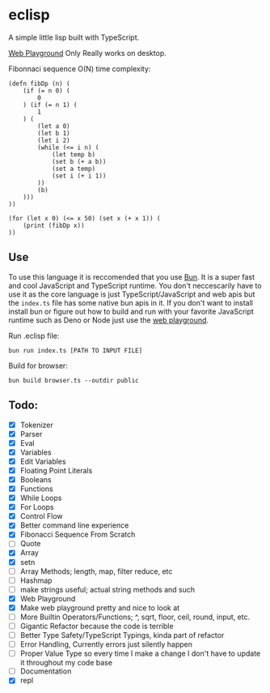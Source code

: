# eclisp

A simple little lisp built with TypeScript.

[Web Playground](https://eclisp.vercel.app) Only Really works on desktop.

Fibonnaci sequence O(N) time complexity:

```
(defn fibDp (n) (
    (if (= n 0) (
        0
    ) (if (= n 1) (
        1
    ) (
        (let a 0)
        (let b 1)
        (let i 2)
        (while (<= i n) (
            (let temp b)
            (set b (+ a b))
            (set a temp)
            (set i (+ i 1))
        ))
        (b)
    )))
))

(for (let x 0) (<= x 50) (set x (+ x 1)) (
    (print (fibDp x))
))
```

## Use

To use this language it is reccomended that you use [Bun](https://bun.sh). It is a super fast and cool JavaScript and TypeScript runtime. You don't neccescarily have to use it as the core language is just TypeScript/JavaScript and web apis but the `index.ts` file has some native bun apis in it. If you don't want to install install bun or figure out how to build and run with your favorite JavaScript runtime such as Deno or Node just use the [web playground](https://eclisp.vercel.app).

Run .eclisp file:

```
bun run index.ts [PATH TO INPUT FILE]
```

Build for browser:

```
bun build browser.ts --outdir public
```

## Todo:

-   [x] Tokenizer
-   [x] Parser
-   [x] Eval
-   [x] Variables
-   [x] Edit Variables
-   [x] Floating Point Literals
-   [x] Booleans
-   [x] Functions
-   [x] While Loops
-   [x] For Loops
-   [x] Control Flow
-   [x] Better command line experience
-   [x] Fibonacci Sequence From Scratch
-   [ ] Quote
-   [x] Array
-   [x] setn
-   [ ] Array Methods; length, map, filter reduce, etc
-   [ ] Hashmap
-   [ ] make strings useful; actual string methods and such
-   [x] Web Playground
-   [x] Make web playground pretty and nice to look at
-   [ ] More Builtin Operators/Functions; ^, sqrt, floor, ceil, round, input, etc.
-   [ ] Gigantic Refactor because the code is terrible
-   [ ] Better Type Safety/TypeScript Typings, kinda part of refactor
-   [ ] Error Handling, Currently errors just silently happen
-   [ ] Proper Value Type so every time I make a change I don't have to update it throughout my code base
-   [ ] Documentation
-   [x] repl
